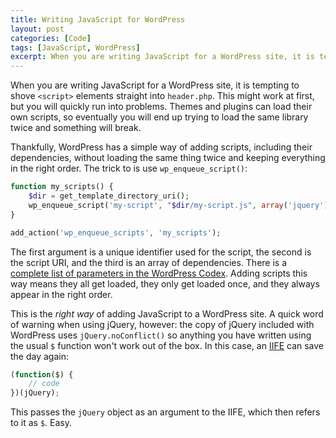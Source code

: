 ```yaml
---
title: Writing JavaScript for WordPress
layout: post
categories: [Code]
tags: [JavaScript, WordPress]
excerpt: When you are writing JavaScript for a WordPress site, it is tempting to shove script elements straight into the header. However, you can avoid a lot of problems by enqueueing scripts properly. This way, you can always be sure your code will load in the right order and without duplicating dependencies.
---
```


When you are writing JavaScript for a WordPress site, it is tempting to shove `<script>` elements straight into `header.php`. This might work at first, but you will quickly run into problems. Themes and plugins can load their own scripts, so eventually you will end up trying to load the same library twice and something will break.

Thankfully, WordPress has a simple way of adding scripts, including their dependencies, without loading the same thing twice and keeping everything in the right order. The trick to is use `wp_enqueue_script()`:

~~~~~~~~ php
function my_scripts() {
    $dir = get_template_directory_uri();
    wp_enqueue_script('my-script', "$dir/my-script.js", array('jquery'));
}

add_action('wp_enqueue_scripts', 'my_scripts');
~~~~~~~~

The first argument is a unique identifier used for the script, the second is the script URI, and the third is an array of dependencies. There is a [complete list of parameters in the WordPress Codex](http://codex.wordpress.org/Function_Reference/wp_enqueue_script). Adding scripts this way means they all get loaded, they only get loaded once, and they always appear in the right order.

This is the _right way_ of adding JavaScript to a WordPress site. A quick word of warning when using jQuery, however: the copy of jQuery included with WordPress uses `jQuery.noConflict()` so anything you have written using the usual `$` function won't work out of the box. In this case, an [IIFE](http://hughesblog.co.uk/2014/09/is-it-safe/) can save the day again:

~~~~~~~~ javascript
(function($) {
    // code
})(jQuery);
~~~~~~~~

This passes the `jQuery` object as an argument to the IIFE, which then refers to it as `$`. Easy.
